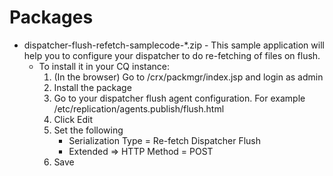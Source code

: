 Packages
=======================
* dispatcher-flush-refetch-samplecode-*.zip - This sample application will help you to configure your dispatcher to do re-fetching of files on flush.
  * To install it in your CQ instance:
    1. (In the browser) Go to /crx/packmgr/index.jsp and login as admin
    2. Install the package
    3. Go to your dispatcher flush agent configuration.  For example /etc/replication/agents.publish/flush.html
    4. Click Edit
    5. Set the following
       * Serialization Type = Re-fetch Dispatcher Flush
       * Extended => HTTP Method = POST
    6. Save


